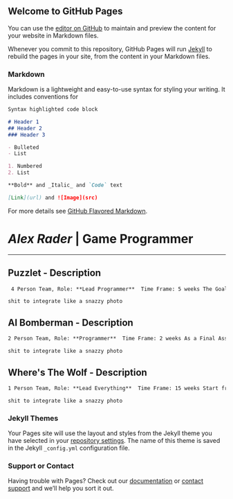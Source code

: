 ## Welcome to GitHub Pages

You can use the [editor on GitHub](https://github.com/AlexRader/AlexRader.github.io/edit/master/index.md) to maintain and preview the content for your website in Markdown files.

Whenever you commit to this repository, GitHub Pages will run [Jekyll](https://jekyllrb.com/) to rebuild the pages in your site, from the content in your Markdown files.

### Markdown

Markdown is a lightweight and easy-to-use syntax for styling your writing. It includes conventions for

```markdown
Syntax highlighted code block

# Header 1
## Header 2
### Header 3

- Bulleted
- List

1. Numbered
2. List

**Bold** and _Italic_ and `Code` text

[Link](url) and ![Image](src)
```

For more details see [GitHub Flavored Markdown](https://guides.github.com/features/mastering-markdown/).

# *Alex Rader* | Game Programmer
---------------------------------

## Puzzlet - Description
```markdown
 4 Person Team, Role: **Lead Programmer**  Time Frame: 5 weeks The Goal for this game was to create an alternate way of playing in contrast to the more traditional Setups of Console or computer. Puzzlet, was based off of escape rooms and was designed with that concept in mind. We started with Unity as a base for the engine, and worked our way up from there. My entire Job was to implement a basic Networking system so that puzzles could interact with each other.
```
```
shit to integrate like a snazzy photo
```
## AI Bomberman - Description
```markdown
2 Person Team, Role: **Programmer**  Time Frame: 2 weeks As a Final Assignment we had to create a game that implemented things we had learned from class such as AI steering, pathfinding, and state machines. We Implemented theses systems with a starting code base that needed heavy refactoring and messaging to work and created a prototype for bomberman where the ai is slightly more intimidating.
```
```
shit to integrate like a snazzy photo
```
## Where's The Wolf - Description
```markdown
1 Person Team, Role: **Lead Everything**  Time Frame: 15 weeks Start from scracth using Unity to make a 2D game based off of past Ludum Dare proompts: Minimalistic, you are the monster, etc. Where's The Wolf Is an action arcade game where the primary Goal is slaughter.
```
```
shit to integrate like a snazzy photo
```


### Jekyll Themes

Your Pages site will use the layout and styles from the Jekyll theme you have selected in your [repository settings](https://github.com/AlexRader/AlexRader.github.io/settings). The name of this theme is saved in the Jekyll `_config.yml` configuration file.

### Support or Contact

Having trouble with Pages? Check out our [documentation](https://help.github.com/categories/github-pages-basics/) or [contact support](https://github.com/contact) and we’ll help you sort it out.
